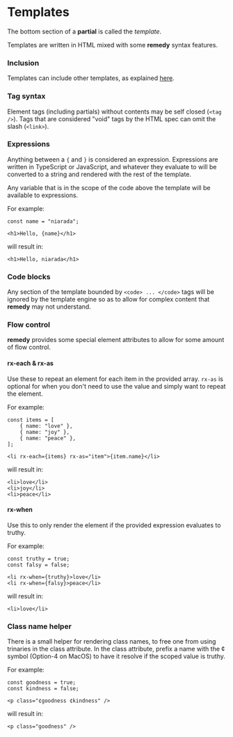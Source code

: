 # Templates

The bottom section of a **partial** is called the *template*.

Templates are written in HTML mixed with some **remedy** syntax features.

### Inclusion

Templates can include other templates, as explained [here](/partials).

### Tag syntax

Element tags (including partials) without contents may be self closed (`<tag />`).  Tags that are considered "void" tags by the HTML spec can omit the slash (`<link>`).

### Expressions

Anything between a `{` and `}` is considered an expression.  Expressions are written in TypeScript or JavaScript, and whatever they evaluate to will be converted to a string and rendered with the rest of the template.

Any variable that is in the scope of the code above the template will be available to expressions.

For example:

```part
const name = "niarada";

<h1>Hello, {name}</h1>
```

will result in:

```part
<h1>Hello, niarada</h1>
```

### Code blocks

Any section of the template bounded by `<code> ... </code>` tags will be ignored by the template engine so as to allow for complex content that **remedy** may not understand.

### Flow control

**remedy** provides some special element attributes to allow for some amount of flow control.

#### rx-each & rx-as

Use these to repeat an element for each item in the provided array.  `rx-as` is optional for when you don't need to use the value and simply want to repeat the element.

For example:

```part
const items = [
    { name: "love" },
    { name: "joy" },
    { name: "peace" },
];

<li rx-each={items} rx-as="item">{item.name}</li>
```

will result in:

```part
<li>love</li>
<li>joy</li>
<li>peace</li>
```

#### rx-when

Use this to only render the element if the provided expression evaluates to truthy.

For example:

```part
const truthy = true;
const falsy = false;

<li rx-when={truthy}>love</li>
<li rx-when={falsy}>peace</li>
```

will result in:

```part
<li>love</li>
```

### Class name helper

There is a small helper for rendering class names, to free one from using trinaries in the class attribute.  In the class attribute, prefix a name with the ¢ symbol (Option-4 on MacOS) to have it resolve if the scoped value is truthy.

For example:

```part
const goodness = true;
const kindness = false;

<p class="¢goodness ¢kindness" />
```

will result in:

```part
<p class="goodness" />
```
